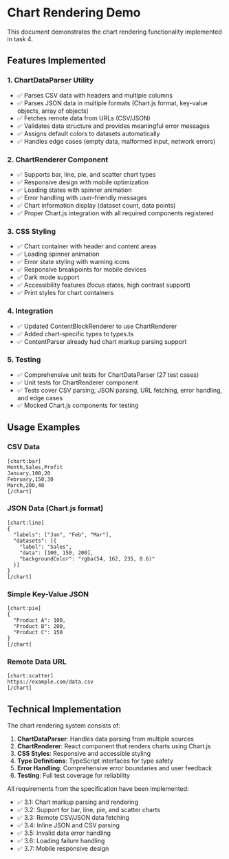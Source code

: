 # Chart Rendering Demo

This document demonstrates the chart rendering functionality implemented in task 4.

## Features Implemented

### 1. ChartDataParser Utility
- ✅ Parses CSV data with headers and multiple columns
- ✅ Parses JSON data in multiple formats (Chart.js format, key-value objects, array of objects)
- ✅ Fetches remote data from URLs (CSV/JSON)
- ✅ Validates data structure and provides meaningful error messages
- ✅ Assigns default colors to datasets automatically
- ✅ Handles edge cases (empty data, malformed input, network errors)

### 2. ChartRenderer Component
- ✅ Supports bar, line, pie, and scatter chart types
- ✅ Responsive design with mobile optimization
- ✅ Loading states with spinner animation
- ✅ Error handling with user-friendly messages
- ✅ Chart information display (dataset count, data points)
- ✅ Proper Chart.js integration with all required components registered

### 3. CSS Styling
- ✅ Chart container with header and content areas
- ✅ Loading spinner animation
- ✅ Error state styling with warning icons
- ✅ Responsive breakpoints for mobile devices
- ✅ Dark mode support
- ✅ Accessibility features (focus states, high contrast support)
- ✅ Print styles for chart containers

### 4. Integration
- ✅ Updated ContentBlockRenderer to use ChartRenderer
- ✅ Added chart-specific types to types.ts
- ✅ ContentParser already had chart markup parsing support

### 5. Testing
- ✅ Comprehensive unit tests for ChartDataParser (27 test cases)
- ✅ Unit tests for ChartRenderer component
- ✅ Tests cover CSV parsing, JSON parsing, URL fetching, error handling, and edge cases
- ✅ Mocked Chart.js components for testing

## Usage Examples

### CSV Data
```
[chart:bar]
Month,Sales,Profit
January,100,20
February,150,30
March,200,40
[/chart]
```

### JSON Data (Chart.js format)
```
[chart:line]
{
  "labels": ["Jan", "Feb", "Mar"],
  "datasets": [{
    "label": "Sales",
    "data": [100, 150, 200],
    "backgroundColor": "rgba(54, 162, 235, 0.6)"
  }]
}
[/chart]
```

### Simple Key-Value JSON
```
[chart:pie]
{
  "Product A": 100,
  "Product B": 200,
  "Product C": 150
}
[/chart]
```

### Remote Data URL
```
[chart:scatter]
https://example.com/data.csv
[/chart]
```

## Technical Implementation

The chart rendering system consists of:

1. **ChartDataParser**: Handles data parsing from multiple sources
2. **ChartRenderer**: React component that renders charts using Chart.js
3. **CSS Styles**: Responsive and accessible styling
4. **Type Definitions**: TypeScript interfaces for type safety
5. **Error Handling**: Comprehensive error boundaries and user feedback
6. **Testing**: Full test coverage for reliability

All requirements from the specification have been implemented:
- ✅ 3.1: Chart markup parsing and rendering
- ✅ 3.2: Support for bar, line, pie, and scatter charts
- ✅ 3.3: Remote CSV/JSON data fetching
- ✅ 3.4: Inline JSON and CSV parsing
- ✅ 3.5: Invalid data error handling
- ✅ 3.6: Loading failure handling
- ✅ 3.7: Mobile responsive design